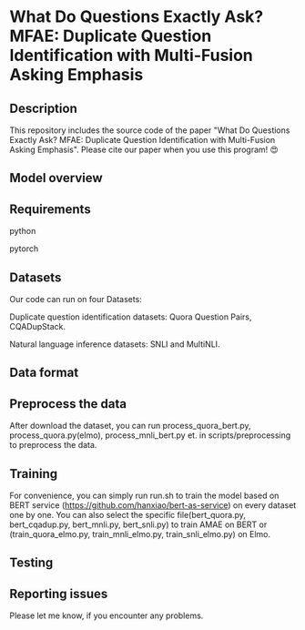 # What Do Questions Exactly Ask? MFAE: Duplicate Question Identification with Multi-Fusion Asking Emphasis

## Description
This repository includes the source code of the paper "What Do Questions Exactly Ask? MFAE: Duplicate Question Identification with Multi-Fusion Asking Emphasis". Please cite our paper when you use this program! 😍

## Model overview


## Requirements
python

pytorch

## Datasets
Our code can run on four Datasets:

Duplicate question identification datasets: Quora Question Pairs, CQADupStack.

Natural language inference datasets: SNLI and MultiNLI.

## Data format

## Preprocess the data
After download the dataset, you can run process_quora_bert.py, process_quora.py(elmo), process_mnli_bert.py et. in scripts/preprocessing to preprocess the data.

## Training
For convenience, you can simply run run.sh to train the model based on BERT service (https://github.com/hanxiao/bert-as-service) on every dataset one by one.
You can also select the specific file(bert_quora.py, bert_cqadup.py,
bert_mnli.py, bert_snli.py) to train AMAE on BERT or (train_quora_elmo.py, train_mnli_elmo.py, train_snli_elmo.py) on Elmo.
## Testing

## Reporting issues
Please let me know, if you encounter any problems.
